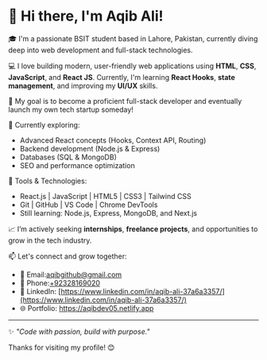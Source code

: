 # 👋 Hi there, I'm Aqib Ali!

🎓 I'm a passionate BSIT student based in Lahore, Pakistan, currently diving deep into web development and full-stack technologies.

💻 I love building modern, user-friendly web applications using **HTML**, **CSS**, **JavaScript**, and **React JS**. Currently, I'm learning **React Hooks**, **state management**, and improving my **UI/UX** skills.

🚀 My goal is to become a proficient full-stack developer and eventually launch my own tech startup someday!

🌱 Currently exploring:
- Advanced React concepts (Hooks, Context API, Routing)
- Backend development (Node.js & Express)
- Databases (SQL & MongoDB)
- SEO and performance optimization

🔧 Tools & Technologies:
- React.js | JavaScript | HTML5 | CSS3 | Tailwind CSS
- Git | GitHub | VS Code | Chrome DevTools
- Still learning: Node.js, Express, MongoDB, and Next.js

📈 I’m actively seeking **internships**, **freelance projects**, and opportunities to grow in the tech industry.

📫 Let's connect and grow together:
- 📧 Email:aqibgithub@gmail.com
- 📱 Phone:[+92328169020](tel:+923284169020)
- 💼 LinkedIn: [https://www.linkedin.com/in/aqib-ali-37a6a3357/](https://www.linkedin.com/in/aqib-ali-37a6a3357/)
- 🌐 Portfolio: https://aqibdev05.netlify.app

---

✨ *"Code with passion, build with purpose."*

Thanks for visiting my profile! 😊
